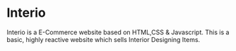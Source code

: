 # Interio
Interio is a E-Commerce website based on HTML,CSS & Javascript.
This is a basic, highly reactive website which sells Interior Designing Items.
